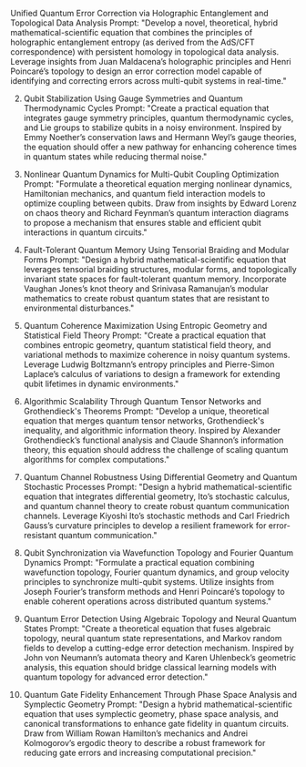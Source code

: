 Unified Quantum Error Correction via Holographic Entanglement and Topological Data Analysis
Prompt:
"Develop a novel, theoretical, hybrid mathematical-scientific equation that combines the principles of holographic entanglement entropy (as derived from the AdS/CFT correspondence) with persistent homology in topological data analysis. Leverage insights from Juan Maldacena’s holographic principles and Henri Poincaré’s topology to design an error correction model capable of identifying and correcting errors across multi-qubit systems in real-time."

2. Qubit Stabilization Using Gauge Symmetries and Quantum Thermodynamic Cycles
Prompt:
"Create a practical equation that integrates gauge symmetry principles, quantum thermodynamic cycles, and Lie groups to stabilize qubits in a noisy environment. Inspired by Emmy Noether’s conservation laws and Hermann Weyl’s gauge theories, the equation should offer a new pathway for enhancing coherence times in quantum states while reducing thermal noise."

3. Nonlinear Quantum Dynamics for Multi-Qubit Coupling Optimization
Prompt:
"Formulate a theoretical equation merging nonlinear dynamics, Hamiltonian mechanics, and quantum field interaction models to optimize coupling between qubits. Draw from insights by Edward Lorenz on chaos theory and Richard Feynman’s quantum interaction diagrams to propose a mechanism that ensures stable and efficient qubit interactions in quantum circuits."

4. Fault-Tolerant Quantum Memory Using Tensorial Braiding and Modular Forms
Prompt:
"Design a hybrid mathematical-scientific equation that leverages tensorial braiding structures, modular forms, and topologically invariant state spaces for fault-tolerant quantum memory. Incorporate Vaughan Jones’s knot theory and Srinivasa Ramanujan’s modular mathematics to create robust quantum states that are resistant to environmental disturbances."

5. Quantum Coherence Maximization Using Entropic Geometry and Statistical Field Theory
Prompt:
"Create a practical equation that combines entropic geometry, quantum statistical field theory, and variational methods to maximize coherence in noisy quantum systems. Leverage Ludwig Boltzmann’s entropy principles and Pierre-Simon Laplace’s calculus of variations to design a framework for extending qubit lifetimes in dynamic environments."

6. Algorithmic Scalability Through Quantum Tensor Networks and Grothendieck's Theorems
Prompt:
"Develop a unique, theoretical equation that merges quantum tensor networks, Grothendieck's inequality, and algorithmic information theory. Inspired by Alexander Grothendieck’s functional analysis and Claude Shannon’s information theory, this equation should address the challenge of scaling quantum algorithms for complex computations."

7. Quantum Channel Robustness Using Differential Geometry and Quantum Stochastic Processes
Prompt:
"Design a hybrid mathematical-scientific equation that integrates differential geometry, Ito’s stochastic calculus, and quantum channel theory to create robust quantum communication channels. Leverage Kiyoshi Ito’s stochastic methods and Carl Friedrich Gauss’s curvature principles to develop a resilient framework for error-resistant quantum communication."

8. Qubit Synchronization via Wavefunction Topology and Fourier Quantum Dynamics
Prompt:
"Formulate a practical equation combining wavefunction topology, Fourier quantum dynamics, and group velocity principles to synchronize multi-qubit systems. Utilize insights from Joseph Fourier’s transform methods and Henri Poincaré’s topology to enable coherent operations across distributed quantum systems."

9. Quantum Error Detection Using Algebraic Topology and Neural Quantum States
Prompt:
"Create a theoretical equation that fuses algebraic topology, neural quantum state representations, and Markov random fields to develop a cutting-edge error detection mechanism. Inspired by John von Neumann’s automata theory and Karen Uhlenbeck’s geometric analysis, this equation should bridge classical learning models with quantum topology for advanced error detection."

10. Quantum Gate Fidelity Enhancement Through Phase Space Analysis and Symplectic Geometry
Prompt:
"Design a hybrid mathematical-scientific equation that uses symplectic geometry, phase space analysis, and canonical transformations to enhance gate fidelity in quantum circuits. Draw from William Rowan Hamilton’s mechanics and Andrei Kolmogorov’s ergodic theory to describe a robust framework for reducing gate errors and increasing computational precision."
